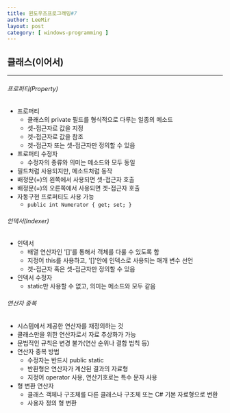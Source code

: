 ```yaml
---
title: 윈도우즈프로그래밍#7
author: LeeMir
layout: post
category: [ windows-programming ]
---
```


## 클래스(이어서)

- - -

###### 프로퍼티(Property)

- 프로퍼티
  - 클래스의 private 필드를 형식적으로 다루는 일종의 메소드
  - 셋-접근자로 값을 지정
  - 겟-접근자로 값을 참조
  - 겟-접근자 또는 셋-접근자만 정의할 수 있음
- 프로퍼티 수정자
  - 수정자의 종류와 의미는 메소드와 모두 동일
- 필드처럼 사용되지만, 메소드처럼 동작
- 배정문(=)의 왼쪽에서 사용되면 셋-접근자 호출
- 배정문(=)의 오른쪽에서 사용되면 겟-접근자 호출
- 자동구현 프로퍼티도 사용 가능
  - ```public int Numerator { get; set; }```



###### 인덱서(Indexer)

- 인덱서
  - 배열 연산자인 '[]'를 통해서 객체를 다룰 수 있도록 함
  - 지정어 this를 사용하고, '[]'안에 인덱스로 사용되는 매개 변수 선언
  - 겟-접근자 혹은 셋-접근자만 정의할 수 있음
- 인덱서 수정자
  - static만 사용할 수 없고, 의미는 메소드와 모두 같음



###### 연산자 중복

- 시스템에서 제공한 연산자를 재정의하는 것
- 클래스만을 위한 연산자로서 자료 추상화가 가능
- 문법적인 규칙은 변경 불가(연산 순위나 결합 법칙 등)
- 연산자 중복 방법
  - 수정자는 반드시 public static
  - 반환형은 연산자가 계산된 결과의 자료형
  - 지정어 operator 사용, 연산기호로는 특수 문자 사용
- 형 변환 연산자
  - 클래스 객체나 구조체를 다른 클래스나 구조체 또는 C# 기본 자료형으로 변환
  - 사용자 정의 형 변환

